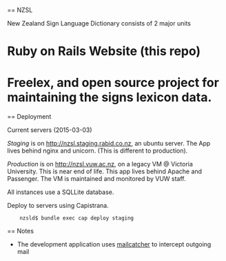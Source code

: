 == NZSL 

New Zealand Sign Language Dictionary consists of 2 major units
 # Ruby on Rails Website (this repo)
 # Freelex, and open source project for maintaining the signs lexicon data.


== Deployment

Current servers (2015-03-03)

_Staging_ is on http://nzsl.staging.rabid.co.nz, an ubuntu server. The App lives behind nginx and unicorn. (This is different to production). 

_Production_ is on http://nzsl.vuw.ac.nz, on a legacy VM @ Victoria University. This is near end of life. This app lives behind Apache and Passenger. The VM is maintained and monitored by VUW staff.

All instances use a SQLLite database.


Deploy to servers using Capistrana.

```
	nzsld$ bundle exec cap deploy staging
```


== Notes

* The development application uses [mailcatcher](http://mailcatcher.me/) to intercept outgoing mail
